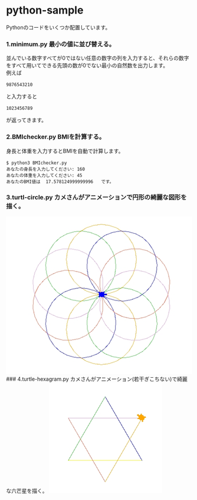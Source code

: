 # python-sample
Pythonのコードをいくつか配置しています。
### 1.minimum.py 最小の値に並び替える。  
   並んでいる数字すべてが0ではない任意の数字の列を入力すると、それらの数字をすべて用いてできる先頭の数が0でない最小の自然数を出力します。  
   例えば
   ```
   9876543210
   ```
   と入力すると
   ```
   1023456789
   ```
   が返ってきます。
### 2.BMIchecker.py BMIを計算する。  
   身長と体重を入力するとBMIを自動で計算します。  
   ```
   $ python3 BMIchecker.py 
   あなたの身長を入力してください: 160
   あなたの体重を入力してください: 45
   あなたのBMI値は  17.578124999999996   です。
   ```
### 3.turtl-circle.py カメさんがアニメーションで円形の綺麗な図形を描く。
   <img src="turtle_circle.jpg" />   
### 4.turtle-hexagram.py カメさんがアニメーション(若干ぎこちない)で綺麗な六芒星を描く。
   <img src="turtle-hexagram.jpg" />
